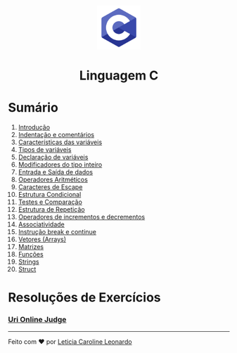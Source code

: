 <p style="text-align: center;">
  <img src="img/logo-c.png" width="100px" height="100px">
<p>

<center><h1>Linguagem C</h1></center>

# Sumário

1. [Introdução](https://github.com/levxyca/studynotes/blob/master/Linguagens%20de%20Programa%C3%A7%C3%A3o/C.md#c)
2. [Indentação e comentários](https://github.com/levxyca/studynotes/blob/master/Linguagens%20de%20Programa%C3%A7%C3%A3o/C.md#indenta%C3%A7%C3%A3o-e-coment%C3%A1rios)
3. [Características das variáveis](https://github.com/levxyca/studynotes/blob/master/Linguagens%20de%20Programa%C3%A7%C3%A3o/C.md#caracter%C3%ADsticas-das-vari%C3%A1veis)
4. [Tipos de variáveis](https://github.com/levxyca/studynotes/blob/master/Linguagens%20de%20Programa%C3%A7%C3%A3o/C.md#tipos-de-vari%C3%A1veis)
5. [Declaração de variáveis](https://github.com/levxyca/studynotes/blob/master/Linguagens%20de%20Programa%C3%A7%C3%A3o/C.md#declara%C3%A7%C3%A3o-de-vari%C3%A1veis)
6. [Modificadores do tipo inteiro](https://github.com/levxyca/studynotes/blob/master/Linguagens%20de%20Programa%C3%A7%C3%A3o/C.md#modificadores-do-tipo-inteiro)
7. [Entrada e Saída de dados](https://github.com/levxyca/studynotes/blob/master/Linguagens%20de%20Programa%C3%A7%C3%A3o/C.md#entrada-e-sa%C3%ADda-de-dados)
8. [Operadores Aritméticos](https://github.com/levxyca/studynotes/blob/master/Linguagens%20de%20Programa%C3%A7%C3%A3o/C.md#operadores-aritm%C3%A9ticos)
9. [Caracteres de Escape](https://github.com/levxyca/studynotes/blob/master/Linguagens%20de%20Programa%C3%A7%C3%A3o/C.md#caracteres-de-escape)
10. [Estrutura Condicional](https://github.com/levxyca/studynotes/blob/master/Linguagens%20de%20Programa%C3%A7%C3%A3o/C.md#estrutura-condicional-em-c)
11. [Testes e Comparação](https://github.com/levxyca/studynotes/blob/master/Linguagens%20de%20Programa%C3%A7%C3%A3o/C.md#testes-e-compara%C3%A7%C3%A3o)
12. [Estrutura de Repetição](https://github.com/levxyca/studynotes/blob/master/Linguagens%20de%20Programa%C3%A7%C3%A3o/C.md#estrutura-de-repeti%C3%A7%C3%A3o-em-c)
13. [Operadores de incrementos e decrementos](https://github.com/levxyca/studynotes/blob/master/Linguagens%20de%20Programa%C3%A7%C3%A3o/C.md#operadores-de-incrementos-e-decremento)
14. [Associatividade](https://github.com/levxyca/studynotes/blob/master/Linguagens%20de%20Programa%C3%A7%C3%A3o/C.md#associatividade-em-c)
15. [Instrução break e continue](https://github.com/levxyca/studynotes/blob/master/Linguagens%20de%20Programa%C3%A7%C3%A3o/C.md#instru%C3%A7%C3%A3o-break-e-continue)
16. [Vetores (Arrays)](https://github.com/levxyca/studynotes/blob/master/Linguagens%20de%20Programa%C3%A7%C3%A3o/C.md#vetores-arrays)
17. [Matrizes](https://github.com/levxyca/studynotes/blob/master/Linguagens%20de%20Programa%C3%A7%C3%A3o/C.md#matrizes-vetores-multidimensionais)
18. [Funções](https://github.com/levxyca/studynotes/blob/master/Linguagens%20de%20Programa%C3%A7%C3%A3o/C.md#fun%C3%A7%C3%B5es-em-c)
19. [Strings](https://github.com/levxyca/studynotes/blob/master/Linguagens%20de%20Programa%C3%A7%C3%A3o/C.md#strings)
20. [Struct](https://github.com/levxyca/studynotes/blob/master/Linguagens%20de%20Programa%C3%A7%C3%A3o/C.md#struct)

# Resoluções de Exercícios

### [Uri Online Judge](https://github.com/levxyca/hello-world.c/tree/master/URI)
-------------------------------------------------------
Feito com :hearts: por [Leticia Caroline Leonardo](https://github.com/levxyca)